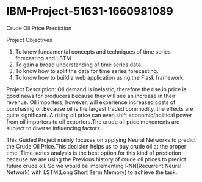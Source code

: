 # IBM-Project-51631-1660981089
Crude Oil Price Prediction

Project Objectives

1. To know fundamental concepts and techniques of time series forecasting and LSTM
2. To gain a broad understanding of time series data.
3. To know how to split the data for time series forecasting.
4. To know how to build a web application using the Flask framework.

Project Description:
Oil demand is inelastic, therefore the rise in price is good news for producers because they will see an increase in their revenue. Oil importers,
however, will experience increased costs of purchasing oil.Because oil is the largest traded commodity, the effects are quite significant.
A rising oil price can even shift economic/political power from oil importers to oil exporters.The crude oil price movements are subject to diverse 
influencing factors.


This Guided Project mainly focuses on applying Neural Networks to predict the Crude Oil Price.This decision helps us to buy crude oil at the proper time. 
Time series analysis is the best option for this kind of prediction because we are using the Previous history of crude oil prices to predict future crude oil. 
So we would be implementing RNN(Recurrent Neural Network) with LSTM(Long Short Term Memory) to achieve the task.
